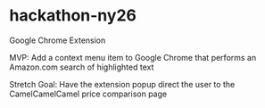 # hackathon-ny26
Google Chrome Extension

MVP: Add a context menu item to Google Chrome that performs an Amazon.com search of highlighted text

Stretch Goal: Have the extension popup direct the user to the CamelCamelCamel price comparison page